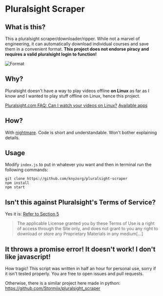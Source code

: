 # Pluralsight Scraper

## What is this?

This a pluralsight scraper/downloader/ripper. While not a marvel of engineering, it can automatically download individual courses and save them in a convenient format. **This project does not endorse piracy and requires a valid pluralsight login to function!**

![Format](http://i.imgur.com/4VeULGk.png)

## Why?

Pluralsight doesn't have a way to play videos offline **on Linux** as far as I know and I wanted to play stuff offline on Linux, hence this project.

[Pluralsight.com FAQ: Can I watch your videos on Linux?](http://pluralsight.knowledgeowl.com/help/can-i-watch-your-videos-on-linux)
[Available apps](https://www.pluralsight.com/downloads)

## How?

With [nightmare](https://github.com/segmentio/nightmare). Code is short and understandable. Won't bother explaining details.

## Usage

Modify `index.js` to put in whatever you want and then in terminal run the following commands:

    git clone https://github.com/knyzorg/pluralsight-scraper
    npm install
    npm start

## Isn't this against Pluralsight's Terms of Service?

Yes it is: [Refer to Section 5](https://www.pluralsight.com/terms)

>The applicable License granted you by these Terms of Use is a right of access through the Site only, and does not grant to you any right to download or store any Proprietary Materials in any medium[...]



## It throws a promise error! It doesn't work! I don't like javascript!

How tragic! This script was written in half an hour for personal use, sorry if it isn't tested properly. You are free to open issues and pull requests.

Otherwise, there is a similar project here made in python: https://github.com/Stormiix/pluralsight_scraper